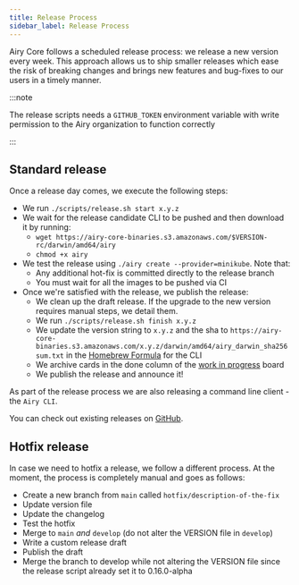 ```yaml
---
title: Release Process
sidebar_label: Release Process
---
```


Airy Core follows a scheduled release process: we release a new version every
week. This approach allows us to ship smaller releases which ease the risk of
breaking changes and brings new features and bug-fixes to our users in a timely
manner.

:::note

The release scripts needs a `GITHUB_TOKEN` environment variable with write
permission to the Airy organization to function correctly

:::

## Standard release

Once a release day comes, we execute the following steps:

- We run `./scripts/release.sh start x.y.z`
- We wait for the release candidate CLI to be pushed and then download it by running:
  - `wget https://airy-core-binaries.s3.amazonaws.com/$VERSION-rc/darwin/amd64/airy`
  - `chmod +x airy`
- We test the release using `./airy create --provider=minikube`. Note that:
  - Any additional hot-fix is committed directly to the release branch
  - You must wait for all the images to be pushed via CI
- Once we're satisfied with the release, we publish the release:
  - We clean up the draft release. If the upgrade to the new version requires manual steps, we detail them.
  - We run `./scripts/release.sh finish x.y.z`
  - We update the version string to `x.y.z` and the sha to `https://airy-core-binaries.s3.amazonaws.com/x.y.z/darwin/amd64/airy_darwin_sha256sum.txt` in the [Homebrew
    Formula](https://github.com/airyhq/homebrew-airy/blob/main/Formula/cli.rb)
    for the CLI
  - We archive cards in the done column of the [work in progress](https://github.com/airyhq/airy/projects/1) board
  - We publish the release and announce it!

As part of the release process we are also releasing a command line client - the
`Airy CLI`.

You can check out existing releases on
[GitHub](https://github.com/airyhq/airy/releases).

## Hotfix release

In case we need to hotfix a release, we follow a different process. At the
moment, the process is completely manual and goes as follows:

- Create a new branch from `main` called `hotfix/description-of-the-fix`
- Update version file
- Update the changelog
- Test the hotfix
- Merge to `main` _and_ `develop` (do not alter the VERSION file in `develop`)
- Write a custom release draft
- Publish the draft
- Merge the branch to develop while not altering the VERSION file since the
  release script already set it to 0.16.0-alpha
